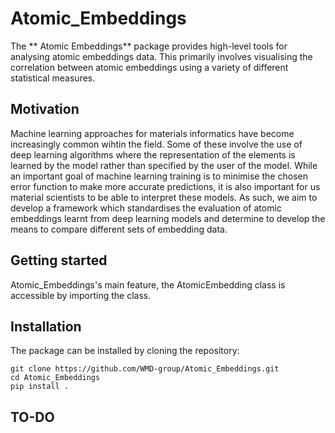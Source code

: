 Atomic_Embeddings
====

The ** Atomic Embeddings** package provides high-level tools for analysing atomic 
embeddings data. This primarily involves visualising the correlation between 
atomic embeddings using a variety of different statistical measures.

Motivation
--------

Machine learning approaches for materials informatics have become increasingly 
common wihtin the field. Some of these involve the use of deep learning 
algorithms where the representation of the elements is learned by the model 
rather than specified by the user of the model. While an important goal of 
machine learning training is to minimise the chosen error function to make more 
accurate predictions, it is also important for us material scientists to be able 
to interpret these models. As such, we aim to develop a framework which 
standardises the evaluation of atomic embeddings learnt from deep learning models 
and determine to develop the means to compare different sets of embedding data.

Getting started
--------
Atomic_Embeddings's main feature, the AtomicEmbedding class is accessible by 
importing the class.

Installation
--------
The package can be installed by cloning the repository:

```
git clone https://github.com/WMD-group/Atomic_Embeddings.git
cd Atomic_Embeddings
pip install .
```

TO-DO
--------

